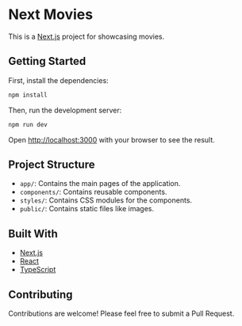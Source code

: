 # Next Movies

This is a [Next.js](https://nextjs.org/) project for showcasing movies.

## Getting Started

First, install the dependencies:

```bash
npm install
```

Then, run the development server:

```bash
npm run dev
```

Open [http://localhost:3000](http://localhost:3000) with your browser to see the result.

## Project Structure

- `app/`: Contains the main pages of the application.
- `components/`: Contains reusable components.
- `styles/`: Contains CSS modules for the components.
- `public/`: Contains static files like images.

## Built With

- [Next.js](https://nextjs.org/)
- [React](https://reactjs.org/)
- [TypeScript](https://www.typescriptlang.org/)

## Contributing

Contributions are welcome! Please feel free to submit a Pull Request.
